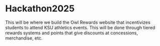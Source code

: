 # Hackathon2025

This will be where we build the Owl Rewards website that incentivizes students to attend
KSU athletics events. This will be done through tiered rewards systems and points that give
discounts at concessions, merchandise, etc.
